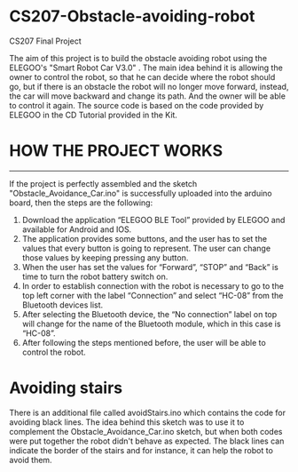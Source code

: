 # CS207-Obstacle-avoiding-robot
CS207 Final Project


The aim of this project is to build the obstacle avoiding robot using the ELEGOO's "Smart Robot Car V3.0" . The main idea behind it is allowing the owner to control the robot, so that he can decide where the
robot should go, but if there is an obstacle the robot will no longer move forward, instead, the car will move
backward and change its path. And the owner will be able to control it again. The source code is based on the code provided by ELEGOO in the CD Tutorial provided in the Kit.


# HOW THE PROJECT WORKS
_______________________________________________________________________________________

If the project is perfectly assembled and the sketch "Obstacle_Avoidance_Car.ino" is successfully uploaded into the 
arduino board, then the steps are the following:

1. Download the application “ELEGOO BLE Tool” provided by ELEGOO and available for Android and IOS.
2. The application provides some buttons, and the user has to set the values that every button is going to represent. The user can change those values by keeping pressing any button.
3. When the user has set the values for “Forward”, “STOP” and “Back”  is  time to turn the robot battery switch on.
4. In order to establish connection with the robot is necessary to go to the top left corner with the label “Connection” and select “HC-08” from the Bluetooth devices list.
5. After selecting the Bluetooth device, the “No connection” label on top will change for the name of the Bluetooth module, which in this case is “HC-08”.
6. After following the steps mentioned before, the user will be able to control the robot.



# Avoiding stairs
There is an additional file called avoidStairs.ino which contains the code for avoiding black lines. The idea behind this sketch was
to use it to complement the Obstacle_Avoidance_Car.ino sketch, but when both codes were put together the robot didn't behave as expected.
The black lines can indicate the border of the stairs and for instance, it can help the robot to avoid them.




